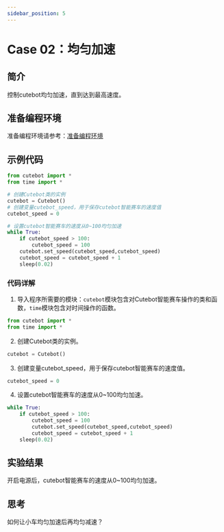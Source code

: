 ```yaml
---
sidebar_position: 5
---
```


# Case 02：均匀加速

## 简介
控制cutebot均匀加速，直到达到最高速度。
## 准备编程环境
准备编程环境请参考：[准备编程环境](https://www.yuque.com/elecfreaks-learn/picoed/gccnpl)
## 示例代码
```python
from cutebot import *
from time import *

# 创建Cutebot类的实例
cutebot = Cutebot()
# 创建变量cutebot_speed，用于保存cutebot智能赛车的速度值
cutebot_speed = 0

# 设置cutebot智能赛车的速度从0~100均匀加速
while True:
    if cutebot_speed > 100:
        cutebot_speed = 100
    cutebot.set_speed(cutebot_speed,cutebot_speed)
    cutebot_speed = cutebot_speed + 1
    sleep(0.02)
```
### 代码详解

1. 导入程序所需要的模块：`cutebot`模块包含对Cutebot智能赛车操作的类和函数，`time`模块包含对时间操作的函数。
```python
from cutebot import *
from time import *
```

2. 创建Cutebot类的实例。
```python
cutebot = Cutebot()
```

3. 创建变量cutebot_speed，用于保存cutebot智能赛车的速度值。
```python
cutebot_speed = 0
```

4. 设置cutebot智能赛车的速度从0~100均匀加速。
```python
while True:
    if cutebot_speed > 100:
        cutebot_speed = 100
        cutebot.set_speed(cutebot_speed,cutebot_speed)
        cutebot_speed = cutebot_speed + 1
    sleep(0.02)
```
## 实验结果
开启电源后，cutebot智能赛车的速度从0~100均匀加速。
## 思考
如何让小车均匀加速后再均匀减速？
